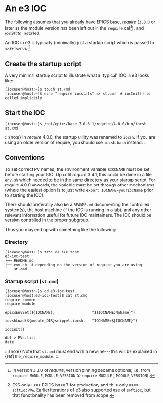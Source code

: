 # An e3 IOC

The following assumes that you already have EPICS base, *require* (`3.3.0` or
later as the module version has been left out in the `require` call[^require]),
and *iocStats* installed.

An IOC in e3 is typically (minimally) just a startup script which is passed to
`softIocPVA`.[^epics7]

## Create the startup script

A very minimal startup script to illustrate what a 'typical' IOC in e3 looks
like:

```console
[iocuser@host:~]$ touch st.cmd
[iocuser@host:~]$ echo "require iocstats" >> st.cmd  # iocInit() is called implicitly
```

## Start the IOC

```console
[iocuser@host:~]$ /opt/epics/base-7.0.6.1/require/4.0.0/bin/iocsh st.cmd
```

:::{note}
In *require* 4.0.0, the startup utility was renamed to `iocsh`. If you are
using an older version of require, you should use `iocsh.bash` instead.
:::

## Conventions

To set correct PV names, the environment variable `$IOCNAME` must be set before
starting your IOC. Up until *require* 3.4.1, this could be done in a file
`env.sh` which needed to be in the same directory as your startup script. For
require 4.0.0 onwards, the variable must be set through other mechanisms
(where the easiest option is to just write `export IOCNAME=yourIocName` prior to
starting the IOC).

There should preferably also be a `README.md` documenting the controlled
system(s), the host machine (if the IOC is running in a lab), and any other
relevant information useful for future IOC maintainers. The IOC should be
version controlled in the proper [subgroup](https://gitlab.esss.lu.se/ioc).

Thus you may end up with something like the following:

### Directory

```console
[iocuser@host:~]$ tree e3-ioc-test
e3-ioc-test
├── README.md
├── env.sh  # depending on the version of require you are using
└── st.cmd
```

### Startup script (`st.cmd`)

```console
[iocuser@host:~]$ cd e3-ioc-test
[iocuser@host:e3-ioc-test]$ cat st.cmd
require common
require module

epicsEnvSet(${IOCNAME},                 "${IOCNAME:NoName}")

iocshLoad(${module_DIR}snippet.iocsh,   "IOCNAME=${IOCNAME}")

iocInit()

dbl > PVs.list
date
```

:::{note}
Note that `st.cmd` must end with a newline---this will be explained in
{ref}`the_require_module`.
:::

[^require]: In version 3.3.0 of *require*, version pinning became optional; i.e.
  from `require MODULE,MODULE_VERSION` to `require MODULE[,MODULE_VERSION]`.

[^epics7]: ESS only uses EPICS base 7 for production, and thus only uses
  `softIocPVA`. Earlier iterations of e3 also supported use of `softIoc`, but
  that functionality has been removed from scope.
